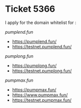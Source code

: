 # Ticket 5366

I apply for the domain whitelist for :

*pumplend.fun*
- https://pumplend.fun/
- https://testnet.pumplend.fun/

*pumplong.fun*
- https://pumplong.fun/
- https://testnet.pumplong.fun/

*pumpmax.fun*
- https://pumpmax.fun/
- https://www.pumpmax.fun/
- https://testnet.pumpmax.fun/
